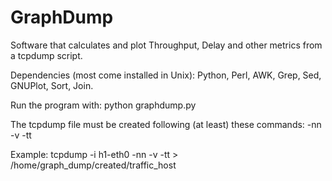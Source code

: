 # GraphDump
Software that calculates and plot Throughput, Delay and other metrics from a tcpdump script.

Dependencies (most come installed in Unix): Python, Perl, AWK, Grep, Sed, GNUPlot, Sort, Join. 

Run the program with:
python graphdump.py

The tcpdump file must be created following (at least) these commands: -nn -v -tt

Example:
tcpdump -i h1-eth0 -nn -v -tt > /home/graph_dump/created/traffic_host
